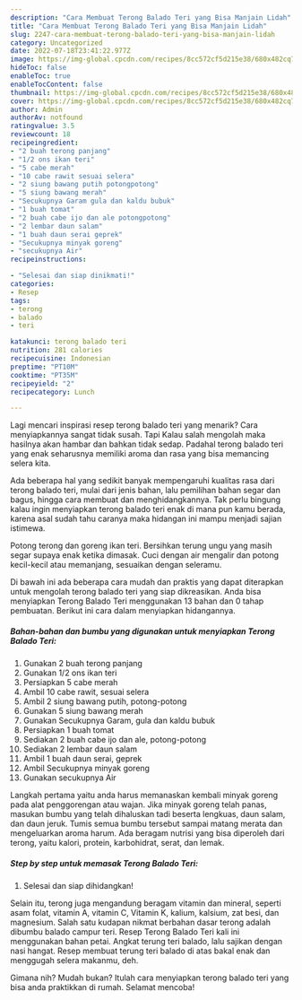 ```yaml
---
description: "Cara Membuat Terong Balado Teri yang Bisa Manjain Lidah"
title: "Cara Membuat Terong Balado Teri yang Bisa Manjain Lidah"
slug: 2247-cara-membuat-terong-balado-teri-yang-bisa-manjain-lidah
category: Uncategorized
date: 2022-07-18T23:41:22.977Z
image: https://img-global.cpcdn.com/recipes/8cc572cf5d215e38/680x482cq70/terong-balado-teri-foto-resep-utama.jpg
hideToc: false
enableToc: true
enableTocContent: false
thumbnail: https://img-global.cpcdn.com/recipes/8cc572cf5d215e38/680x482cq70/terong-balado-teri-foto-resep-utama.jpg
cover: https://img-global.cpcdn.com/recipes/8cc572cf5d215e38/680x482cq70/terong-balado-teri-foto-resep-utama.jpg
author: Admin
authorAv: notfound
ratingvalue: 3.5
reviewcount: 18
recipeingredient:
- "2 buah terong panjang"
- "1/2 ons ikan teri"
- "5 cabe merah"
- "10 cabe rawit sesuai selera"
- "2 siung bawang putih potongpotong"
- "5 siung bawang merah"
- "Secukupnya Garam gula dan kaldu bubuk"
- "1 buah tomat"
- "2 buah cabe ijo dan ale potongpotong"
- "2 lembar daun salam"
- "1 buah daun serai geprek"
- "Secukupnya minyak goreng"
- "secukupnya Air"
recipeinstructions:

- "Selesai dan siap dinikmati!"
categories:
- Resep
tags:
- terong
- balado
- teri

katakunci: terong balado teri 
nutrition: 281 calories
recipecuisine: Indonesian
preptime: "PT10M"
cooktime: "PT35M"
recipeyield: "2"
recipecategory: Lunch

---
```



Lagi mencari inspirasi resep terong balado teri yang menarik? Cara menyiapkannya sangat tidak susah. Tapi Kalau salah mengolah maka hasilnya akan hambar dan bahkan tidak sedap. Padahal terong balado teri yang enak seharusnya memiliki aroma dan rasa yang bisa memancing selera kita.


Ada beberapa hal yang sedikit banyak mempengaruhi kualitas rasa dari terong balado teri, mulai dari jenis bahan, lalu pemilihan bahan segar dan bagus, hingga cara membuat dan menghidangkannya. Tak perlu bingung kalau ingin menyiapkan terong balado teri enak di mana pun kamu berada, karena asal sudah tahu caranya maka hidangan ini mampu menjadi sajian istimewa.

Potong terong dan goreng ikan teri. Bersihkan terung ungu yang masih segar supaya enak ketika dimasak. Cuci dengan air mengalir dan potong kecil-kecil atau memanjang, sesuaikan dengan seleramu.


Di bawah ini ada beberapa cara mudah dan praktis yang dapat diterapkan untuk mengolah terong balado teri yang siap dikreasikan. Anda bisa menyiapkan Terong Balado Teri menggunakan 13 bahan dan 0 tahap pembuatan. Berikut ini cara dalam menyiapkan hidangannya.

<!--inarticleads1-->

##### Bahan-bahan dan bumbu yang digunakan untuk menyiapkan Terong Balado Teri:

1. Gunakan 2 buah terong panjang
1. Gunakan 1/2 ons ikan teri
1. Persiapkan 5 cabe merah
1. Ambil 10 cabe rawit, sesuai selera
1. Ambil 2 siung bawang putih, potong-potong
1. Gunakan 5 siung bawang merah
1. Gunakan Secukupnya Garam, gula dan kaldu bubuk
1. Persiapkan 1 buah tomat
1. Sediakan 2 buah cabe ijo dan ale, potong-potong
1. Sediakan 2 lembar daun salam
1. Ambil 1 buah daun serai, geprek
1. Ambil Secukupnya minyak goreng
1. Gunakan secukupnya Air


Langkah pertama yaitu anda harus memanaskan kembali minyak goreng pada alat penggorengan atau wajan. Jika minyak goreng telah panas, masukan bumbu yang telah dihaluskan tadi beserta lengkuas, daun salam, dan daun jeruk. Tumis semua bumbu tersebut sampai matang merata dan mengeluarkan aroma harum. Ada beragam nutrisi yang bisa diperoleh dari terong, yaitu kalori, protein, karbohidrat, serat, dan lemak. 

<!--inarticleads2-->

##### Step by step untuk memasak Terong Balado Teri:


1. Selesai dan siap dihidangkan!

Selain itu, terong juga mengandung beragam vitamin dan mineral, seperti asam folat, vitamin A, vitamin C, Vitamin K, kalium, kalsium, zat besi, dan magnesium. Salah satu kudapan nikmat berbahan dasar terong adalah dibumbu balado campur teri. Resep Terong Balado Teri kali ini menggunakan bahan petai. Angkat terung teri balado, lalu sajikan dengan nasi hangat. Resep membuat terung teri balado di atas bakal enak dan menggugah selera makanmu, deh. 

Gimana nih? Mudah bukan? Itulah cara menyiapkan terong balado teri yang bisa anda praktikkan di rumah. Selamat mencoba!
